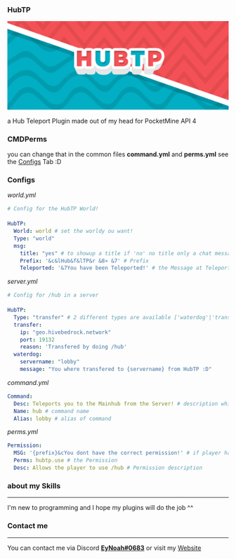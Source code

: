 ### HubTP

![HubTP.gif!](https://github.com/InvalidNoah/HubTP/blob/main/assets/logos/HubTP.gif?raw=false "HubTP Gif Logo")

a Hub Teleport Plugin made out of my head for PocketMine API 4

### CMDPerms
you can change that in the common files **command.yml** and **perms.yml** see the [Configs](https://poggit.pmmp.io/p/HubTP/1#rdesc-section-configs) Tab :D


### Configs
*world.yml*
```yaml
# Config for the HubTP World!

HubTP:
  World: world # set the worldy ou want!
  Type: "world"
  msg:
    title: "yes" # to showup a title if 'no' no title only a chat message
    Prefix: '&c&lHub&f&lTP&r &8» &7' # Prefix
    Teleported: '&7You have been Teleported!' # the Message at Teleport
```
*server.yml*

```yaml
# Config for /hub in a server

HubTP:
  Type: "transfer" # 2 different types are available ['waterdog'|'transfer']
  transfer:
    ip: "geo.hivebedrock.network"
    port: 19132
    reason: 'Transfered by doing /hub'
  waterdog:
    servername: "lobby"
    message: "You where transfered to {servername} from HubTP :D"
  ```
  
*command.yml*

```yaml
Command:
  Desc: Teleports you to the Mainhub from the Server! # description while type /hub
  Name: hub # command name
  Alias: lobby # alias of command
```

*perms.yml*

```yaml
Permission:
  MSG: '{prefix}&cYou dont have the correct permission!' # if player has no permission to use /hub
  Perms: hubtp.use # the Permission
  Desc: Allows the player to use /hub # Permission description
```

### about my Skills
<hr>
I'm new to programming and I hope my plugins will do the job ^^

### Contact me
<hr>
You can contact me via Discord <b><a href="https://discordapp.com/users/586231322993754119" target="_blank" title="html link">EyNoah#0683</a></b>
or visit my <a href="https://eynoah.de/" target="_blank">Website</a>
